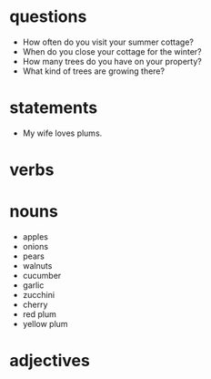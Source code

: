 # questions
- How often do you visit your summer cottage?
- When do you close your cottage for the winter?
- How many trees do you have on your property?
- What kind of trees are growing there?

# statements
- My wife loves plums.
# verbs

# nouns
- apples
- onions
- pears
- walnuts
- cucumber
- garlic
- zucchini
- cherry
- red plum
- yellow plum

# adjectives